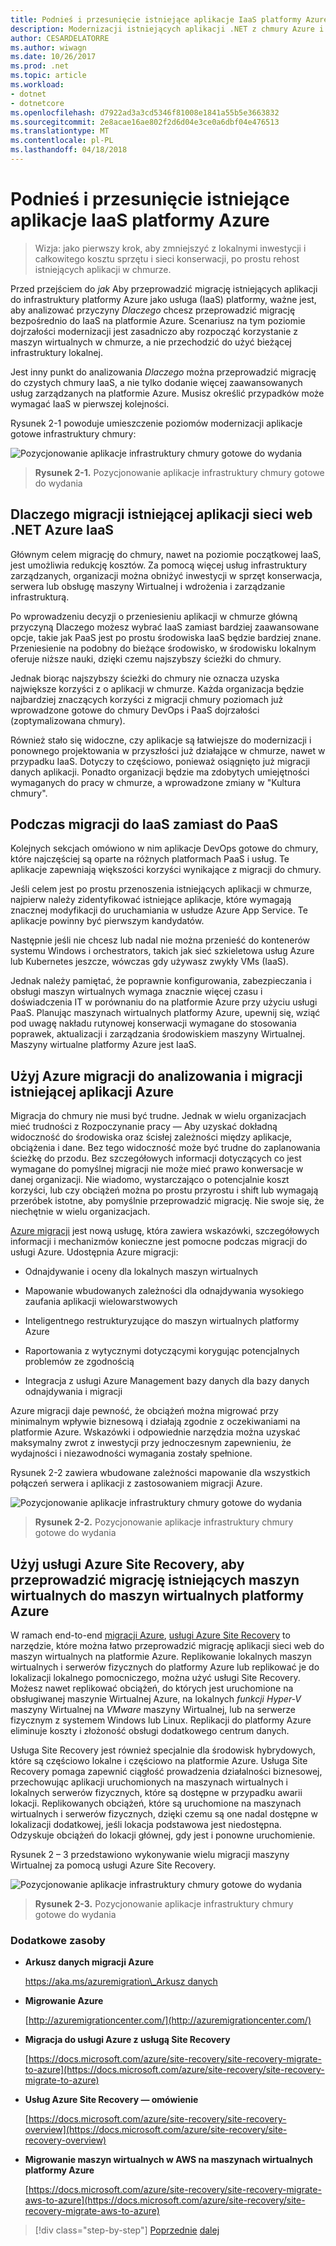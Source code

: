 ```yaml
---
title: Podnieś i przesunięcie istniejące aplikacje IaaS platformy Azure
description: Modernizacji istniejących aplikacji .NET z chmury Azure i kontenery systemu Windows.
author: CESARDELATORRE
ms.author: wiwagn
ms.date: 10/26/2017
ms.prod: .net
ms.topic: article
ms.workload:
- dotnet
- dotnetcore
ms.openlocfilehash: d7922ad3a3cd5346f81008e1841a55b5e3663832
ms.sourcegitcommit: 2e8acae16ae802f2d6d04e3ce0a6dbf04e476513
ms.translationtype: MT
ms.contentlocale: pl-PL
ms.lasthandoff: 04/18/2018
---
```

# <a name="lift-and-shift-existing-apps-azure-iaas"></a>Podnieś i przesunięcie istniejące aplikacje IaaS platformy Azure

> Wizja: jako pierwszy krok, aby zmniejszyć z lokalnymi inwestycji i całkowitego kosztu sprzętu i sieci konserwacji, po prostu rehost istniejących aplikacji w chmurze.

Przed przejściem do *jak* Aby przeprowadzić migrację istniejących aplikacji do infrastruktury platformy Azure jako usługa (IaaS) platformy, ważne jest, aby analizować przyczyny *Dlaczego* chcesz przeprowadzić migrację bezpośrednio do IaaS na platformie Azure. Scenariusz na tym poziomie dojrzałości modernizacji jest zasadniczo aby rozpocząć korzystanie z maszyn wirtualnych w chmurze, a nie przechodzić do użyć bieżącej infrastruktury lokalnej.

Jest inny punkt do analizowania *Dlaczego* można przeprowadzić migrację do czystych chmury IaaS, a nie tylko dodanie więcej zaawansowanych usług zarządzanych na platformie Azure. Musisz określić przypadków może wymagać IaaS w pierwszej kolejności.

Rysunek 2-1 powoduje umieszczenie poziomów modernizacji aplikacje gotowe infrastruktury chmury:

![Pozycjonowanie aplikacje infrastruktury chmury gotowe do wydania](./media/image2-1.png)

> **Rysunek 2-1.** Pozycjonowanie aplikacje infrastruktury chmury gotowe do wydania

## <a name="why-migrate-existing-net-web-applications-to-azure-iaas"></a>Dlaczego migracji istniejącej aplikacji sieci web .NET Azure IaaS

Głównym celem migrację do chmury, nawet na poziomie początkowej IaaS, jest umożliwia redukcję kosztów. Za pomocą więcej usług infrastruktury zarządzanych, organizacji można obniżyć inwestycji w sprzęt konserwacja, serwera lub obsługę maszyny Wirtualnej i wdrożenia i zarządzanie infrastrukturą.

Po wprowadzeniu decyzji o przeniesieniu aplikacji w chmurze główną przyczyną Dlaczego możesz wybrać IaaS zamiast bardziej zaawansowane opcje, takie jak PaaS jest po prostu środowiska IaaS będzie bardziej znane. Przeniesienie na podobny do bieżące środowisko, w środowisku lokalnym oferuje niższe nauki, dzięki czemu najszybszy ścieżki do chmury.

Jednak biorąc najszybszy ścieżki do chmury nie oznacza uzyska największe korzyści z o aplikacji w chmurze. Każda organizacja będzie najbardziej znaczących korzyści z migracji chmury poziomach już wprowadzone gotowe do chmury DevOps i PaaS dojrzałości (zoptymalizowana chmury).

Również stało się widoczne, czy aplikacje są łatwiejsze do modernizacji i ponownego projektowania w przyszłości już działające w chmurze, nawet w przypadku IaaS. Dotyczy to częściowo, ponieważ osiągnięto już migracji danych aplikacji. Ponadto organizacji będzie ma zdobytych umiejętności wymaganych do pracy w chmurze, a wprowadzone zmiany w "Kultura chmury".

## <a name="when-to-migrate-to-iaas-instead-of-to-paas"></a>Podczas migracji do IaaS zamiast do PaaS

Kolejnych sekcjach omówiono w nim aplikacje DevOps gotowe do chmury, które najczęściej są oparte na różnych platformach PaaS i usług. Te aplikacje zapewniają większości korzyści wynikające z migracji do chmury.

Jeśli celem jest po prostu przenoszenia istniejących aplikacji w chmurze, najpierw należy zidentyfikować istniejące aplikacje, które wymagają znacznej modyfikacji do uruchamiania w usłudze Azure App Service. Te aplikacje powinny być pierwszym kandydatów.

Następnie jeśli nie chcesz lub nadal nie można przenieść do kontenerów systemu Windows i orchestrators, takich jak sieć szkieletowa usług Azure lub Kubernetes jeszcze, wówczas gdy używasz zwykły VMs (IaaS).

Jednak należy pamiętać, że poprawnie konfigurowania, zabezpieczania i obsługi maszyn wirtualnych wymaga znacznie więcej czasu i doświadczenia IT w porównaniu do na platformie Azure przy użyciu usługi PaaS. Planując maszynach wirtualnych platformy Azure, upewnij się, wziąć pod uwagę nakładu rutynowej konserwacji wymagane do stosowania poprawek, aktualizacji i zarządzania środowiskiem maszyny Wirtualnej. Maszyny wirtualne platformy Azure jest IaaS.

## <a name="use-azure-migrate-to-analyze-and-migrate-your-existing-applications-to-azure"></a>Użyj Azure migracji do analizowania i migracji istniejącej aplikacji Azure

Migracja do chmury nie musi być trudne. Jednak w wielu organizacjach mieć trudności z Rozpoczynanie pracy — Aby uzyskać dokładną widoczność do środowiska oraz ścisłej zależności między aplikacje, obciążenia i dane. Bez tego widoczność może być trudne do zaplanowania ścieżkę do przodu. Bez szczegółowych informacji dotyczących co jest wymagane do pomyślnej migracji nie może mieć prawo konwersacje w danej organizacji. Nie wiadomo, wystarczająco o potencjalnie koszt korzyści, lub czy obciążeń można po prostu przyrostu i shift lub wymagają przeróbek istotne, aby pomyślnie przeprowadzić migrację. Nie swoje się, że niechętnie w wielu organizacjach.

[Azure migracji](https://aka.ms/azuremigrate) jest nową usługę, która zawiera wskazówki, szczegółowych informacji i mechanizmów konieczne jest pomocne podczas migracji do usługi Azure. Udostępnia Azure migracji:

- Odnajdywanie i oceny dla lokalnych maszyn wirtualnych

- Mapowanie wbudowanych zależności dla odnajdywania wysokiego zaufania aplikacji wielowarstwowych

- Inteligentnego restrukturyzujące do maszyn wirtualnych platformy Azure

- Raportowania z wytycznymi dotyczącymi korygując potencjalnych problemów ze zgodnością

- Integracja z usługi Azure Management bazy danych dla bazy danych odnajdywania i migracji

Azure migracji daje pewność, że obciążeń można migrować przy minimalnym wpływie biznesową i działają zgodnie z oczekiwaniami na platformie Azure. Wskazówki i odpowiednie narzędzia można uzyskać maksymalny zwrot z inwestycji przy jednoczesnym zapewnieniu, że wydajności i niezawodności wymagania zostały spełnione.

Rysunek 2-2 zawiera wbudowane zależności mapowanie dla wszystkich połączeń serwera i aplikacji z zastosowaniem migracji Azure.

![Pozycjonowanie aplikacje infrastruktury chmury gotowe do wydania](./media/image2-2.png)

> **Rysunek 2-2.** Pozycjonowanie aplikacje infrastruktury chmury gotowe do wydania

## <a name="use-azure-site-recovery-to-migrate-your-existing-vms-to-azure-vms"></a>Użyj usługi Azure Site Recovery, aby przeprowadzić migrację istniejących maszyn wirtualnych do maszyn wirtualnych platformy Azure

W ramach end-to-end [migracji Azure](https://aka.ms/azuremigrate), [usługi Azure Site Recovery](https://docs.microsoft.com/azure/site-recovery/site-recovery-overview) to narzędzie, które można łatwo przeprowadzić migrację aplikacji sieci web do maszyn wirtualnych na platformie Azure. Replikowanie lokalnych maszyn wirtualnych i serwerów fizycznych do platformy Azure lub replikować je do lokalizacji lokalnego pomocniczego, można użyć usługi Site Recovery. Możesz nawet replikować obciążeń, do których jest uruchomione na obsługiwanej maszynie Wirtualnej Azure, na lokalnych *funkcji Hyper-V* maszyny Wirtualnej na *VMware* maszyny Wirtualnej, lub na serwerze fizycznym z systemem Windows lub Linux. Replikacji do platformy Azure eliminuje koszty i złożoność obsługi dodatkowego centrum danych.

Usługa Site Recovery jest również specjalnie dla środowisk hybrydowych, które są częściowo lokalne i częściowo na platformie Azure. Usługa Site Recovery pomaga zapewnić ciągłość prowadzenia działalności biznesowej, przechowując aplikacji uruchomionych na maszynach wirtualnych i lokalnych serwerów fizycznych, które są dostępne w przypadku awarii lokacji. Replikowanych obciążeń, które są uruchomione na maszynach wirtualnych i serwerów fizycznych, dzięki czemu są one nadal dostępne w lokalizacji dodatkowej, jeśli lokacja podstawowa jest niedostępna. Odzyskuje obciążeń do lokacji głównej, gdy jest i ponowne uruchomienie.

Rysunek 2 – 3 przedstawiono wykonywanie wielu migracji maszyny Wirtualnej za pomocą usługi Azure Site Recovery.

![Pozycjonowanie aplikacje infrastruktury chmury gotowe do wydania](./media/image2-3.png)

> **Rysunek 2-3.** Pozycjonowanie aplikacje infrastruktury chmury gotowe do wydania

### <a name="additional-resources"></a>Dodatkowe zasoby

- **Arkusz danych migracji Azure**

    [https://aka.ms/azuremigration\_Arkusz danych](https://aka.ms/azuremigration\_datasheet)

- **Migrowanie Azure**

    [http://azuremigrationcenter.com/](http://azuremigrationcenter.com/)

- **Migracja do usługi Azure z usługą Site Recovery**

    [https://docs.microsoft.com/azure/site-recovery/site-recovery-migrate-to-azure](https://docs.microsoft.com/azure/site-recovery/site-recovery-migrate-to-azure)

- **Usług Azure Site Recovery — omówienie**

    [https://docs.microsoft.com/azure/site-recovery/site-recovery-overview](https://docs.microsoft.com/azure/site-recovery/site-recovery-overview)

- **Migrowanie maszyn wirtualnych w AWS na maszynach wirtualnych platformy Azure**

    [https://docs.microsoft.com/azure/site-recovery/site-recovery-migrate-aws-to-azure](https://docs.microsoft.com/azure/site-recovery/site-recovery-migrate-aws-to-azure)

>[!div class="step-by-step"]
[Poprzednie](index.md)
[dalej](migrate-your-relational-databases-to-azure.md)
